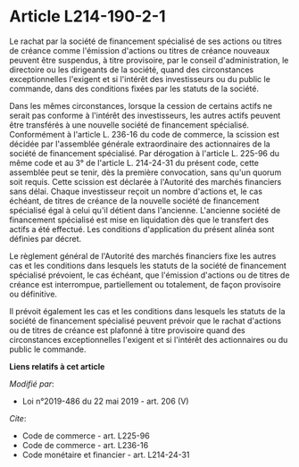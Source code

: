 # Article L214-190-2-1

Le rachat par la société de financement spécialisé de ses actions ou titres de créance comme l'émission d'actions ou titres
de créance nouveaux peuvent être suspendus, à titre provisoire, par le conseil d'administration, le directoire ou les
dirigeants de la société, quand des circonstances exceptionnelles l'exigent et si l'intérêt des investisseurs ou du public le
commande, dans des conditions fixées par les statuts de la société. 

Dans les mêmes circonstances, lorsque la cession de certains actifs ne serait pas conforme à l'intérêt des investisseurs, les
autres actifs peuvent être transférés à une nouvelle société de financement spécialisé. Conformément à l'article L. 236-16 du
code de commerce, la scission est décidée par l'assemblée générale extraordinaire des actionnaires de la société de
financement spécialisé. Par dérogation à l'article L. 225-96 du même code et au 3° de l'article L. 214-24-31 du présent code,
cette assemblée peut se tenir, dès la première convocation, sans qu'un quorum soit requis. Cette scission est déclarée à
l'Autorité des marchés financiers sans délai. Chaque investisseur reçoit un nombre d'actions et, le cas échéant, de titres de
créance de la nouvelle société de financement spécialisé égal à celui qu'il détient dans l'ancienne. L'ancienne société de
financement spécialisé est mise en liquidation dès que le transfert des actifs a été effectué. Les conditions d'application
du présent alinéa sont définies par décret. 

Le règlement général de l'Autorité des marchés financiers fixe les autres cas et les conditions dans lesquels les statuts de
la société de financement spécialisé prévoient, le cas échéant, que l'émission d'actions ou de titres de créance est
interrompue, partiellement ou totalement, de façon provisoire ou définitive. 

Il prévoit également les cas et les conditions dans lesquels les statuts de la société de financement spécialisé peuvent
prévoir que le rachat d'actions ou de titres de créance est plafonné à titre provisoire quand des circonstances
exceptionnelles l'exigent et si l'intérêt des actionnaires ou du public le commande.

**Liens relatifs à cet article**

_Modifié par_:

  - Loi n°2019-486 du 22 mai 2019 - art. 206 (V)

_Cite_:

  - Code de commerce - art. L225-96
  - Code de commerce - art. L236-16
  - Code monétaire et financier - art. L214-24-31
